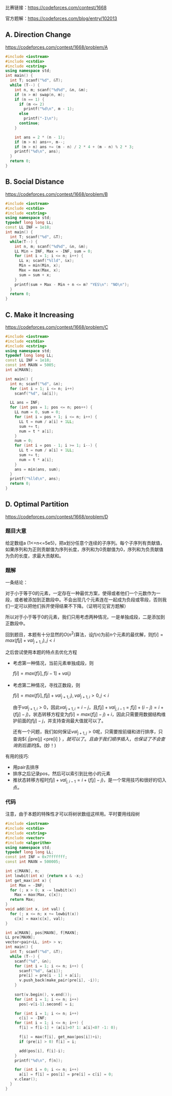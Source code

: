 比赛链接：https://codeforces.com/contest/1668

官方题解：https://codeforces.com/blog/entry/102013

## A. Direction Change

https://codeforces.com/contest/1668/problem/A

```C++
#include <iostream>
#include <cstdio>
#include <cstring>
using namespace std;
int main() {
  int T; scanf("%d", &T);
  while (T--) {
    int n, m; scanf("%d%d", &n, &m);
    if (n > m) swap(n, m);
    if (n == 1) {
      if (m <= 2) 
        printf("%d\n", m - 1);
      else
        printf("-1\n");
      continue;
    }

    int ans = 2 * (n - 1);
    if (m > n) ans++, m--;
    if (m > n) ans += (m - n) / 2 * 4 + (m - n) % 2 * 3;
    printf("%d\n", ans);
  }
  return 0;
}
```



## B. Social Distance

https://codeforces.com/contest/1668/problem/B

```c++
#include <iostream>
#include <cstdio>
#include <cstring>
using namespace std;
typedef long long LL;
const LL INF = 1e18;
int main() {
  int T; scanf("%d", &T);
  while(T--) {
    int n, m; scanf("%d%d", &n, &m);
    LL Min = INF, Max = -INF, sum = 0; 
    for (int i = 1; i <= n; i++) {
      LL x; scanf("%lld", &x);
      Min = min(Min, x);
      Max = max(Max, x);
      sum = sum + x;
    }
    printf(sum + Max - Min + n <= m? "YES\n": "NO\n");
  }
  return 0; 
} 
```



## C. Make it Increasing

https://codeforces.com/contest/1668/problem/C

```c++
#include <iostream>
#include <cstdio>
#include <cstring>
using namespace std;
typedef long long LL;
const LL INF = 1e18; 
const int MAXN = 5005;
int a[MAXN];

int main() {
  int n; scanf("%d", &n);
  for (int i = 1; i <= n; i++) 
    scanf("%d", &a[i]);

  LL ans = INF; 
  for (int pos = 1; pos <= n; pos++) {
    LL num = 0, sum = 0;
    for (int i = pos + 1; i <= n; i++) {
      LL t = num / a[i] + 1LL;
      sum += t;
      num = t * a[i];
    }
    num = 0;
    for (int i = pos - 1; i >= 1; i--) {
      LL t = num / a[i] + 1LL;
      sum += t; 
      num = t * a[i];
    }
    ans = min(ans, sum);
  }
  printf("%lld\n", ans);
  return 0; 
} 
```



## D. Optimal Partition

https://codeforces.com/contest/1668/problem/D

### 题目大意

给定数组a (1<=n<=5e5)，把a划分任意个连续的子序列。每个子序列有贡献值，如果序列和为正则贡献值为序列长度，序列和为0贡献值为0，序列和为负贡献值为负的长度，求最大贡献和。

### 题解

一条结论：

对于小于等于0的元素，一定存在一种最优方案，使得或者他们一个元数作为一段，或者被添加到正数段中。不会出现几个元素连在一起成为负段或零段，否则我们一定可以把他们拆开使得结果不下降。（证明可见官方题解）

所以对于小于等于0的元素，我们只用考虑两种情况，一是单独成段，二是添加到正数段中。

回到题目，本题有十分显然的$O(n^2)$算法，设$f(n)$为前n个元素的最优解，则$f[i] = max(f[j]+val_{j+1, i}), j < i$

之后尝试使用本题的特点去优化方程

- 考虑第一种情况，当前元素单独成段，则

  $f[i] = max(f[i], f[i-1]+val_i)$

- 考虑第二种情况，寻找正数段，则

  $f[i] = max(f[i], f[j]+val_{j+1, i}), val_{j+1, i}>0, j<i$

  由于$val_{j+1, i}>0$，因此$val_{j+1, i} = i - j$，且$f[j]+val_{j, i-1} = f[j] + (i - j) = i + (f[j]-j)$，状态转移方程变为$f[i] = max(f[j]-j)+i$，因此只需要用数据结构维护前面的$f[j]-j$，并支持查询最大值就可以了。

  还有一个问题，我们如何保证$val_{j+1,j}>0$呢，只需要按前缀和进行排序，只查询$\{ j|pre[j] <pre[i] \} $，就可以了。且由于我们顺序插入，也保证了不会查询到后面的$j$。(妙！)

有用的技巧: 

- 用pair去排序
- 排序之后记录pos，然后可以索引到比他小的元素
- 推状态转移方程时$f[j] + val_{j, i-1}=i+(f[j]-j)$，是一个常用技巧和很好的切入点。

### 代码

注意，由于本题的特殊性才可以将树状数组这样用。平时要用线段树

```c++
#include <iostream>
#include <cstdio>
#include <cstring>
#include <vector>
#include <algorithm>
using namespace std;
typedef long long LL;
const int INF = 0x7fffffff;
const int MAXN = 500005;

int c[MAXN], n; 
int lowbit(int x) {return x & -x;}
int get_max(int x) {
  int Max = -INF;
  for (; x > 0; x -= lowbit(x)) 
    Max = max(Max, c[x]);
  return Max;
}
void add(int x, int val) {
  for (; x <= n; x += lowbit(x)) 
    c[x] = max(c[x], val);
}

int a[MAXN], pos[MAXN], f[MAXN];
LL pre[MAXN];
vector<pair<LL, int> > v;
int main() {
  int T; scanf("%d", &T);
  while (T--) {
    scanf("%d", &n);
    for (int i = 1; i <= n; i++) {
      scanf("%d", &a[i]);
      pre[i] = pre[i - 1] + a[i];
      v.push_back(make_pair(pre[i], -i));
    }
    
    sort(v.begin(), v.end());    
    for (int i = 1; i <= n; i++)
      pos[-v[i-1].second] = i;

    for (int i = 1; i <= n; i++)
      c[i] = -INF;
    for (int i = 1; i <= n; i++) {
      f[i] = f[i-1] + (a[i]>0? 1: a[i]<0? -1: 0);

      f[i] = max(f[i], get_max(pos[i])+i);
      if (pre[i] > 0) f[i] = i;

      add(pos[i], f[i]-i);
    }
    printf("%d\n", f[n]);

    for (int i = 0; i <= n; i++)
      a[i] = f[i] = pos[i] = pre[i] = c[i] = 0;
    v.clear();
  } 
}
```



